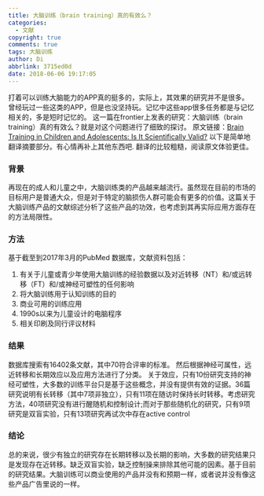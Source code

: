 ```yaml
---
title: 大脑训练（brain training）真的有效么？
categories:
  - 文献
copyright: true
comments: true
tags: 大脑训练
author: Di
abbrlink: 3715ed0d
date: 2018-06-06 19:17:05
---
```

打着可以训练大脑能力的APP真的挺多的，实际上，其效果的研究并不是很多。
曾经玩过一些这类的APP，但是也没坚持玩。记忆中这些app很多任务都是与记忆相关的，多是短时记忆的。
这一篇在frontier上发表的研究：大脑训练（brain training）真的有效么？就是对这个问题进行了细致的探讨。
原文链接：[Brain Training in Children and Adolescents: Is It Scientifically Valid?](https://www.frontiersin.org/articles/10.3389/fpsyg.2018.00565/full)
以下是简单地翻译摘要部分。有心情再补上其他东西吧. 翻译的比较粗糙，阅读原文体验更佳。
<!--more-->

### 背景
再现在的成人和儿童之中，大脑训练类的产品越来越流行。虽然现在目前的市场的目标用户是普通大众，但是对于特定的脑损伤人群可能会有更多的价值。这篇关于大脑训练产品的文献综述分析了这些产品的功效，也考虑到其再实际应用方面存在的方法局限性。

### 方法
基于截至到2017年3月的PubMed 数据库，文献资料包括：
1. 有关于儿童或青少年使用大脑训练的经验数据以及对近转移（NT）和/或远转移（FT）和/或神经可塑性的任何影响
2.  将大脑训练用于认知训练的目的
3.  商业可用的训练应用
4.  1990s以来为儿童设计的电脑程序
5.  相关印刷及同行评议材料

### 结果
数据库搜索有16402条文献，其中70符合评审的标准。
然后根据神经可属性，远近转移和长期效应以及应用方法进行了分类。
关于效应，只有10份研究支持的神经可塑性，大多数的训练平台只是基于这些概念，并没有提供有效的证据。36篇研究说明有长转移（其中7项非独立），只有11项在随访时保持长时转移。考虑研究方法，40项研究没有进行醒随机和控制设计;而对于那些随机化的研究，只有9项研究是双盲实验，只有13项研究再试次中存在active control

### 结论
总的来说，很少有独立的研究存在长期转移以及长期的影响，大多数的研究结果只是发现存在近转移。缺乏双盲实验，缺乏控制操来排除其他可能的因素。基于目前的研究结果。大脑训练可以商业使用的产品并没有和预期一样，或者说并没有像这些产品广告里说的一样。



